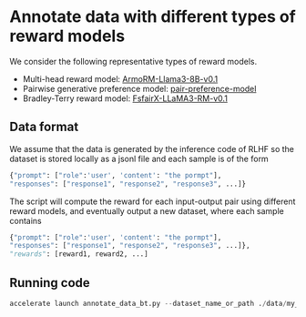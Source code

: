 # Annotate data with different types of reward models 

We consider the following representative types of reward models.
- Multi-head reward model: [ArmoRM-Llama3-8B-v0.1](https://huggingface.co/RLHFlow/ArmoRM-Llama3-8B-v0.1)
- Pairwise generative preference model: [pair-preference-model](https://huggingface.co/RLHFlow/pair-preference-model-LLaMA3-8B)
- Bradley-Terry reward model: [FsfairX-LLaMA3-RM-v0.1](https://huggingface.co/sfairXC/FsfairX-LLaMA3-RM-v0.1)


## Data format

We assume that the data is generated by the inference code of RLHF so the dataset is stored locally as a jsonl file and each sample is of the form
```python
{"prompt": ["role":'user', 'content': "the pormpt"],
"responses": ["response1", "response2", "response3", ...]}
```


The script will compute the reward for each input-output pair using different reward models, and eventually output a new dataset, where each sample contains 
```python
{"prompt": ["role":'user', 'content': "the pormpt"],
"responses": ["response1", "response2", "response3", ...]},
"rewards": [reward1, reward2, ...]
```

## Running code

```python
accelerate launch annotate_data_bt.py --dataset_name_or_path ./data/my_local_data.jsonl --output_dir ./data/data_with_rewards.jsonl --K 4
```

